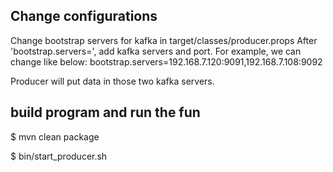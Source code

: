 ## Change configurations

Change bootstrap servers for kafka in target/classes/producer.props
After 'bootstrap.servers=', add kafka servers and port.
For example, we can change like below:
bootstrap.servers=192.168.7.120:9091,192.168.7.108:9092

Producer will put data in those two kafka servers.


## build program and run the fun

$ mvn clean package

$ bin/start_producer.sh

